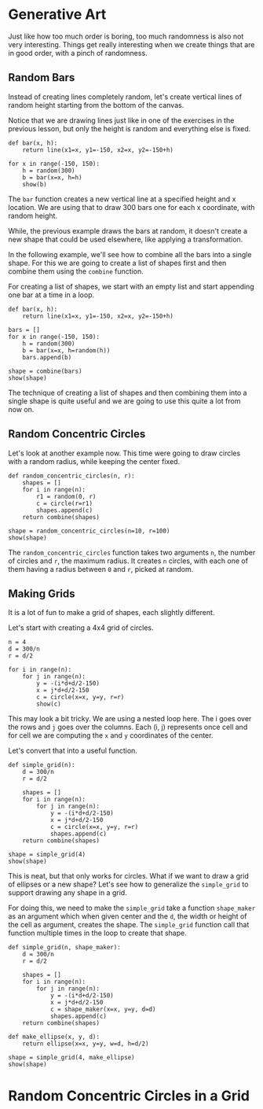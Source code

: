# Generative Art

Just like how too much order is boring, too much randomness is also not very interesting. Things get really interesting when we create things that are in good order, with a pinch of randomness.

## Random Bars

Instead of creating lines completely random, let's create vertical lines of random height starting from the bottom of the canvas.

Notice that we are drawing lines just like in one of the exercises in the previous lesson, but only the height is random and everything else is fixed.

```{.python .joy .example}
def bar(x, h):
    return line(x1=x, y1=-150, x2=x, y2=-150+h)

for x in range(-150, 150):
    h = random(300)
    b = bar(x=x, h=h)
    show(b)
```

The `bar` function creates a new vertical line at a specified height and x location. We are using that to draw 300 bars one for each x coordinate, with random height.

While, the previous example draws the bars at random, it doesn't create a new shape that could be used elsewhere, like applying a transformation.

In the following example, we'll see how to combine all the bars into a single shape. For this we are going to create a list of shapes first and then combine them using the `combine` function.

For creating a list of shapes, we start with an empty list and start appending one bar at a time in a loop.


```{.python .joy .example}
def bar(x, h):
    return line(x1=x, y1=-150, x2=x, y2=-150+h)

bars = []
for x in range(-150, 150):
    h = random(300)
    b = bar(x=x, h=random(h))
    bars.append(b)

shape = combine(bars)
show(shape)
```

The technique of creating a list of shapes and then combining them into a single shape is quite useful and we are going to use this quite a lot from now on.

## Random Concentric Circles

Let's look at another example now. This time were going to draw circles with a random radius, while keeping the center fixed.

```{.python .joy .example}
def random_concentric_circles(n, r):
    shapes = []
    for i in range(n):
        r1 = random(0, r)
        c = circle(r=r1)
        shapes.append(c)
    return combine(shapes)

shape = random_concentric_circles(n=10, r=100)
show(shape)
```

The `random_concentric_circles` function takes two arguments `n`, the number of circles and `r`, the maximum radius. It creates `n` circles, with each one of them having a radius between `0` and `r`, picked at random.

## Making Grids

It is a lot of fun to make a grid of shapes, each slightly different.

Let's start with creating a 4x4 grid of circles.


```{.python .joy .example}
n = 4
d = 300/n
r = d/2

for i in range(n):
    for j in range(n):
        y = -(i*d+d/2-150)
        x = j*d+d/2-150
        c = circle(x=x, y=y, r=r)
        show(c)
```

This may look a bit tricky. We are using a nested loop here. The i goes over the rows and `j` goes over the columns. Each (i, j) represents once cell and for cell we are computing the `x` and `y` coordinates of the center.

Let's convert that into a useful function.

```{.python .joy .example}
def simple_grid(n):
    d = 300/n
    r = d/2

    shapes = []
    for i in range(n):
        for j in range(n):
            y = -(i*d+d/2-150)
            x = j*d+d/2-150
            c = circle(x=x, y=y, r=r)
            shapes.append(c)
    return combine(shapes)

shape = simple_grid(4)
show(shape)
```

This is neat, but that only works for circles. What if we want to draw a grid of ellipses or a new shape? Let's see how to generalize the `simple_grid` to support drawing any shape in a grid.

For doing this, we need to make the `simple_grid` take a function `shape_maker` as an argument which when given center and the `d`, the width or height of the cell as argument, creates the shape. The `simple_grid` function call that function multiple times in the loop to create that shape.

```{.python .joy .example}
def simple_grid(n, shape_maker):
    d = 300/n
    r = d/2

    shapes = []
    for i in range(n):
        for j in range(n):
            y = -(i*d+d/2-150)
            x = j*d+d/2-150
            c = shape_maker(x=x, y=y, d=d)
            shapes.append(c)
    return combine(shapes)

def make_ellipse(x, y, d):
    return ellipse(x=x, y=y, w=d, h=d/2)

shape = simple_grid(4, make_ellipse)
show(shape)
```

# Random Concentric Circles in a Grid

